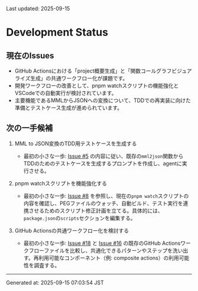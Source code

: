 Last updated: 2025-09-15

# Development Status

## 現在のIssues
- GitHub Actionsにおける「project概要生成」と「関数コールグラフビジュアライズ生成」の共通ワークフロー化が課題です。
- 開発ワークフローの改善として、pnpm watchスクリプトの機能強化とVSCodeでの自動実行が検討されています。
- 主要機能であるMMLからJSONへの変換について、TDDでの再実装に向けた準備とテストケース生成が進められています。

## 次の一手候補
1. MML to JSON変換のTDD用テストケースを生成する
   - 最初の小さな一歩: [Issue #5](issue-notes/5.md) の内容に従い、既存の`mml2json`関数からTDDのためのテストケースを生成するプロンプトを作成し、agentに実行させる。

2. pnpm watchスクリプトを機能強化する
   - 最初の小さな一歩: [Issue #8](issue-notes/8.md) を参照し、現在の`pnpm watch`スクリプトの内容を確認し、PEGファイルのウォッチ、自動ビルド、テスト実行を連携させるためのスクリプト修正計画を立てる。具体的には、`package.json`の`scripts`セクションを編集する。

3. GitHub Actionsの共通ワークフロー化を検討する
   - 最初の小さな一歩: [Issue #18](issue-notes/18.md) と [Issue #16](issue-notes/16.md) の既存のGitHub Actionsワークフローファイルを比較し、共通化できるパターンやステップを洗い出す。再利用可能なコンポーネント（例: composite actions）の利用可能性を調査する。

---
Generated at: 2025-09-15 07:03:54 JST
